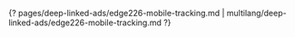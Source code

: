 {? pages/deep-linked-ads/edge226-mobile-tracking.md | multilang/deep-linked-ads/edge226-mobile-tracking.md ?}
